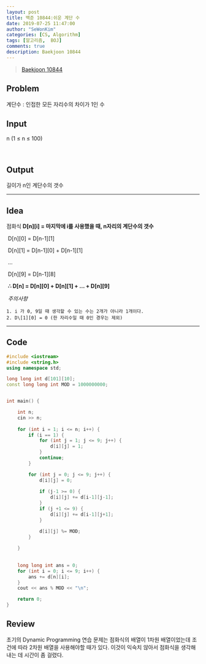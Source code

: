 ```yaml
---
layout: post
title: 백준 10844:쉬운 계단 수
date: 2019-07-25 11:47:00
author: "SeWonKim"
categories: [CS, Algorithm]
tags: [알고리즘,  BOJ]
comments: true
description: Baekjoon 10844
---
```


> [Baekjoon 10844](https://www.acmicpc.net/problem/10844)



## Problem
계단수 : 인접한 모든 자리수의 차이가 1인 수



## Input
n (1 ≤ n ≤ 100)

​    

## Output
길이가 n인 계단수의 갯수





------



## Idea
점화식 **D\[n][i] = 마지막에 i를 사용했을 때, n자리의 계단수의 갯수**

​	D\[n][0] = D\[n-1][1]

​	D\[n][1] = D\[n-1][0] + D\[n-1][1]

​	...

​	D\[n][9] = D\[n-1][8]

​	**∴ D[n] = D\[n][0] + D\[n][1] + ... + D\[n][9]**

 

​	*주의사항*

	1. i 가 0, 9일 때 생각할 수 있는 수는 2개가 아니라 1개이다.
	2. D\[1][0] = 0 (한 자리수일 때 0인 경우는 제외)





------



## Code

```cpp
#include <iostream>
#include <string.h>
using namespace std;

long long int d[101][10];
const long long int MOD = 1000000000;


int main() {

	int n;
	cin >> n;
	
	for (int i = 1; i <= n; i++) {
		if (i == 1) {
			for (int j = 1; j <= 9; j++) {
				d[i][j] = 1;
			}
			continue;
		}

		for (int j = 0; j <= 9; j++) {
			d[i][j] = 0;
			
			if (j-1 >= 0) {
				d[i][j] += d[i-1][j-1];
			}
			if (j +1 <= 9) {
				d[i][j] += d[i-1][j+1];
			}

			d[i][j] %= MOD;
		}
		
	}
	
	
	long long int ans = 0;
	for (int i = 0; i <= 9; i++) {
		ans += d[n][i];
	}
	cout << ans % MOD << "\n";

	return 0;
}
```





## Review
초기의 Dynamic Programming 연습 문제는 점화식의 배열이 1차원 배열이었는데 조건에 따라 2차원 배열을 사용해야할 때가 있다. 이것이 익숙치 않아서 점화식을 생각해 내는 데 시간이 좀 걸렸다.
